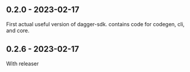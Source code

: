 ## 0.2.0 - 2023-02-17

First actual useful version of dagger-sdk. contains code for codegen, cli, and
core.

## 0.2.6 - 2023-02-17

With releaser
